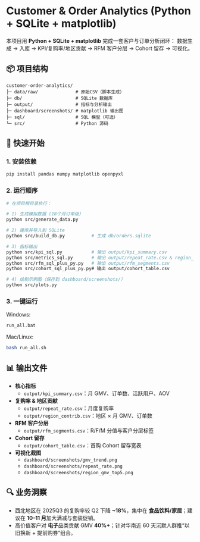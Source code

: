 # Customer & Order Analytics (Python + SQLite + matplotlib)

本项目用 **Python + SQLite + matplotlib** 完成一套客户与订单分析闭环：
数据生成 → 入库 → KPI/复购率/地区贡献 → RFM 客户分层 → Cohort 留存 → 可视化。

## 📦 项目结构
```
customer-order-analytics/
├─ data/raw/              # 原始CSV（脚本生成）
├─ db/                    # SQLite 数据库
├─ output/                # 指标与分析输出
├─ dashboard/screenshots/ # matplotlib 输出图
├─ sql/                   # SQL 模型（可选）
└─ src/                   # Python 源码
```

## 🚀 快速开始

### 1. 安装依赖
```bash
pip install pandas numpy matplotlib openpyxl
```

### 2. 运行顺序
```bash
# 在项目根目录执行：

# 1) 生成模拟数据 (18个月订单级)
python src/generate_data.py

# 2) 建库并导入到 SQLite
python src/build_db.py          # 生成 db/orders.sqlite

# 3) 指标输出
python src/kpi_sql.py           # 输出 output/kpi_summary.csv
python src/metrics_sql.py       # 输出 output/repeat_rate.csv & region_contrib.csv
python src/rfm_sql_plus_py.py   # 输出 output/rfm_segments.csv
python src/cohort_sql_plus_py.py# 输出 output/cohort_table.csv

# 4) 绘制示例图（保存到 dashboard/screenshots/）
python src/plots.py
```

### 3. 一键运行
Windows:
```bash
run_all.bat
```
Mac/Linux:
```bash
bash run_all.sh
```

## 📊 输出文件

- **核心指标**
  - `output/kpi_summary.csv`：月 GMV、订单数、活跃用户、AOV
- **复购率 & 地区贡献**
  - `output/repeat_rate.csv`：月度复购率
  - `output/region_contrib.csv`：地区 × 月 GMV、订单数
- **RFM 客户分层**
  - `output/rfm_segments.csv`：R/F/M 分值与客户分层标签
- **Cohort 留存**
  - `output/cohort_table.csv`：首购 Cohort 留存宽表
- **可视化截图**
  - `dashboard/screenshots/gmv_trend.png`
  - `dashboard/screenshots/repeat_rate.png`
  - `dashboard/screenshots/region_gmv_top5.png`

## 🔍 业务洞察

- 西北地区在 2025Q3 的复购率较 Q2 下降 **~18%**，集中在 **食品饮料/家居**；建议在 **10–11 月**加大满减与套装促销。
- 高价值客户对 **电子**品类贡献 GMV **40%+**；针对华南近 60 天沉默人群推“以旧换新 + 提前购券”组合。

